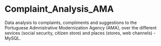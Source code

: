 # Complaint_Analysis_AMA
Data analysis to complaints, compliments and suggestions to the Portuguese Admnistrative Modernization Agency (AMA), over the different sevices (social security, citizen store) and places (stores, web channels) - MySQL.

